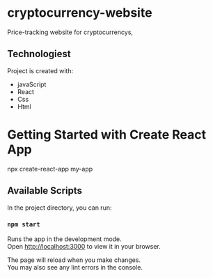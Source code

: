 # cryptocurrency-website
Price-tracking website for cryptocurrencys, 

## Technologiest

Project is created with:
* javaScript
* React
* Css
* Html


# Getting Started with Create React App

npx create-react-app my-app

## Available Scripts

In the project directory, you can run:

### `npm start`

Runs the app in the development mode.\
Open [http://localhost:3000](http://localhost:3000) to view it in your browser.

The page will reload when you make changes.\
You may also see any lint errors in the console.




